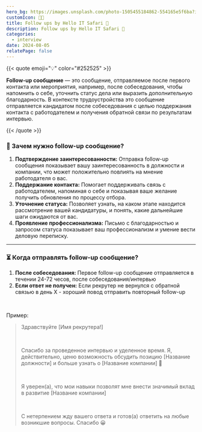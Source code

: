 ```yaml
---
hero_bg: https://images.unsplash.com/photo-1505455184862-554165e5f6ba?ixlib=rb-4.0.3&q=85&fm=jpg&crop=entropy&cs=srgb&w=4800
customIcon: 🫶🏻
title: Follow ups by Hello IT Safari 🦖
description: Follow ups by Hello IT Safari 🦖
categories:
  - interview
date: 2024-08-05
relatePage: false
---
```


{{< quote emoji="💡" color="#252525" >}}

**Follow-up сообщение** — это сообщение, отправляемое после первого контакта или мероприятия, например, после собеседования, чтобы напомнить о себе, уточнить статус дела или выразить дополнительную благодарность. В контексте трудоустройства это сообщение отправляется кандидатом после собеседования с целью поддержания контакта с работодателем и получения обратной связи по результатам интервью.

{{< /quote >}}

### **🤨 Зачем нужно follow-up сообщение?**

1. **Подтверждение заинтересованности:** Отправка follow-up сообщения показывает вашу заинтересованность в должности и компании, что может положительно повлиять на мнение работодателя о вас.
2. **Поддержание контакта:** Помогает поддерживать связь с работодателем, напоминая о себе и показывая ваше желание получить обновления по процессу отбора.
3. **Уточнение статуса:** Позволяет узнать, на каком этапе находится рассмотрение вашей кандидатуры, и понять, какие дальнейшие шаги ожидаются от вас.
4. **Проявление профессионализма:** Письмо с благодарностью и запросом статуса показывает ваш профессионализм и умение вести деловую переписку.

---

### ⏳ **Когда отправлять follow-up сообщение?**

1. **После собеседования:** Первое follow-up сообщение отправляется в течении 24-72 чесов, после собеседования/интервью
2. **Если ответ не получен:** Если рекрутер не вернулся с обратной связью в день Х - хороший повод отправить повторный follow-up

<br>

Пример:

<div class="bg-[#564328] p-3 text-white *:text-lg">

> Здравствуйте [Имя рекрутера!]
>
> <br>
>
> Спасибо за проведенное интервью и уделенное время. Я, действительно, ценю возможность обсудить позицию [Название должности] и больше узнать о [Название компании] 🤝
>
> <br>
>
> Я уверен(а), что мои навыки позволят мне внести значимый вклад в развитие [Название компании]
>
> <br>
>
> С нетерпением жду вашего ответа и готов(а) ответить на любые возникшие вопросы. Спасибо 😀

</div>
